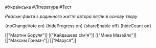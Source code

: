 #Українська #Література #Тест

*Реальні факти з родинного життя автора лягли в основу твору*

{noChangeVote on}
{hideProgress on}
{shareEnable off}
{hideCount on}

[["Мартин Боруля"]]
[["Кайдашева сім'я"]]
[["Мина Мазайло"]]
[["Максим Гримач"]]
[["Маруся"]]
